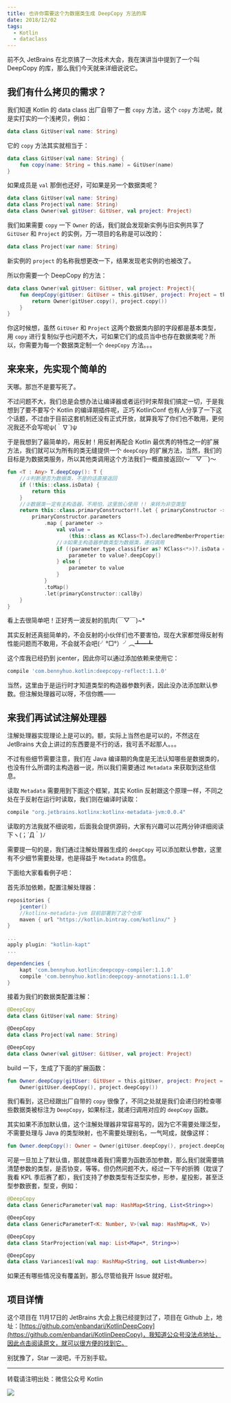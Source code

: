 ```yaml
---
title: 也许你需要这个为数据类生成 DeepCopy 方法的库
date: 2018/12/02
tags:
  - Kotlin
  - dataclass
---
```


前不久 JetBrains 在北京搞了一次技术大会，我在演讲当中提到了一个叫 DeepCopy 的库，那么我们今天就来详细说说它。

<!--more-->

## 我们有什么拷贝的需求？

我们知道 Kotlin 的 data class 出厂自带了一套 `copy` 方法，这个 `copy` 方法呢，就是实打实的一个浅拷贝，例如：

```kotlin
data class GitUser(val name: String)
```
它的 `copy` 方法其实就相当于：

```kotlin
data class GitUser(val name: String) {
    fun copy(name: String = this.name) = GitUser(name)
}
```

如果成员是 `val` 那倒也还好，可如果是另一个数据类呢？

```kotlin
data class GitUser(val name: String)
data class Project(val name: String)
data class Owner(val gitUser: GitUser, val project: Project)
```

我们如果需要 `copy` 一下 `Owner` 的话，我们就会发现新实例与旧实例共享了 `GitUser` 和 `Project` 的实例，万一项目的名称是可以改的：

```kotlin
data class Project(var name: String)
```

新实例的 `project` 的名称我想更改一下，结果发现老实例的也被改了。

所以你需要一个 DeepCopy 的方法：

```kotlin
data class Owner(val gitUser: GitUser, val project: Project){
    fun deepCopy(gitUser: GitUser = this.gitUser, project: Project = this.project): Owner {
        return Owner(gitUser.copy(), project.copy())
    }
}
```

你这时候想，虽然 `GitUser` 和 `Project` 这两个数据类内部的字段都是基本类型，用 `copy` 进行复制似乎也问题不大，可如果它们的成员当中也存在数据类呢？所以，你需要为每一个数据类定制一个 `deepCopy` 方法。。。

## 来来来，先实现个简单的

天哪。那岂不是要写死了。

不过问题不大，我们总是会想办法让编译器或者运行时来帮我们搞定一切，于是我想到了要不要写个 Kotlin 的编译期插件呢，正巧 KotlinConf 也有人分享了一下这个话题，不过由于目前这套机制还没有正式开放，就算我写了你们也不敢用，更何况我还不会写呢ψ(｀∇´)ψ

于是我想到了最简单的，用反射！用反射再配合 Kotlin 最优秀的特性之一的扩展方法，我们就可以为所有的类无缝提供一个 `deepCopy` 的扩展方法，当然，我们的目标是为数据类服务，所以其他类调用这个方法我们一概直接返回(～￣▽￣)～

```kotlin
fun <T : Any> T.deepCopy(): T {
    //①判断是否为数据类，不是的话直接返回
    if (!this::class.isData) {
        return this
    }
    //②数据类一定有主构造器，不用怕，这里放心使用 !! 来转为非空类型
    return this::class.primaryConstructor!!.let { primaryConstructor ->
        primaryConstructor.parameters
            .map { parameter ->
                val value =
                    (this::class as KClass<T>).declaredMemberProperties.first { it.name == parameter.name }.get(this)
                //③如果主构造器参数类型为数据类，递归调用
                if ((parameter.type.classifier as? KClass<*>)?.isData == true) {
                    parameter to value?.deepCopy()
                } else {
                    parameter to value
                }
            }
            .toMap()
            .let(primaryConstructor::callBy)
    }
}
```

看上去很简单吧！正好秀一波反射的肌肉(￣▽￣)~* 

其实反射还真挺简单的，不会反射的小伙伴们也不要害怕，现在大家都觉得反射有性能问题而不敢用，不会就不会吧(╯°□°）╯︵┻━┻
 
这个库我已经扔到 jcenter，因此你可以通过添加依赖来使用它：

```gradle
compile 'com.bennyhuo.kotlin:deepcopy-reflect:1.1.0'
```

当然，这里由于是运行时才知道类型的构造器参数列表，因此没办法添加默认参数。但注解处理器可以呀，不信你瞧——

## 来我们再试试注解处理器

注解处理器实现理论上是可以的。额，实际上当然也是可以的，不然这在 JetBrains 大会上讲过的东西要是不行的话，我可丢不起那人。。。

不过有些细节需要注意，我们在 Java 编译期的角度是无法认知哪些是数据类的，也没有什么所谓的主构造器一说，所以我们需要通过 `Metadata` 来获取到这些信息。

读取 `Metadata` 需要用到下面这个框架，其实 Kotlin 反射跟这个原理一样，不同之处在于反射在运行时读取，我们则在编译时读取：

``` gradle
compile "org.jetbrains.kotlinx:kotlinx-metadata-jvm:0.0.4"
```

读取的方法我就不细说啦，后面我会提供源码，大家有兴趣可以花两分钟详细阅读下ヽ(；´Д｀)ﾉ

需要提一句的是，我们通过注解处理器生成的 `deepCopy` 可以添加默认参数，这里有不少细节需要处理，也是得益于 `Metadata` 的信息。

下面给大家看看例子吧：

首先添加依赖，配置注解处理器：

```gradle
repositories {
    jcenter()
    //kotlinx-metadata-jvm 目前部署到了这个仓库
    maven { url "https://kotlin.bintray.com/kotlinx/" }
}

...
apply plugin: "kotlin-kapt"
...

dependencies {
    kapt 'com.bennyhuo.kotlin:deepcopy-compiler:1.1.0'
    compile 'com.bennyhuo.kotlin:deepcopy-annotations:1.1.0'
}
```

接着为我们的数据类配置注解：

```kotlin
@DeepCopy
data class GitUser(val name: String)

@DeepCopy
data class Project(val name: String)

@DeepCopy
data class Owner(val gitUser: GitUser, val project: Project)
```

build 一下，生成了下面的扩展函数：

```kotlin
fun Owner.deepCopy(gitUser: GitUser = this.gitUser, project: Project = this.project): Owner =
    Owner(gitUser.deepCopy(), project.deepCopy()) 
```

我们看到，这已经跟出厂自带的 `copy` 很像了，不同之处就是我们会递归的检查哪些数据类被标注为 `DeepCopy`，如果标注，就递归调用对应的 `deepCopy` 函数。

其实如果不添加默认值，这个注解处理器非常容易写的，因为它不需要处理泛型，不需要处理与 Java 的类型映射，也不需要处理别名，一气呵成，就像这样：

```kotlin
fun Owner.deepCopy(): Owner = Owner(gitUser.deepCopy(), project.deepCopy()) 
```

可是一旦加上了默认值，那就意味着我们需要为函数添加参数，那么我们就需要搞清楚参数的类型，是否协变，等等。但仍然问题不大，经过一下午的折腾（耽误了我看 KPL 季后赛了都），我们支持了参数类型有泛型实参，形参，星投影，甚至泛型参数嵌套，型变，例如：

```kotlin
@DeepCopy
data class GenericParameter(val map: HashMap<String, List<String>>)

@DeepCopy
data class GenericParameterT<K: Number, V>(val map: HashMap<K, V>)

@DeepCopy
data class StarProjection(val map: List<Map<*, String>>)

@DeepCopy
data class Variances1(val map: HashMap<String, out List<Number>>)
```

如果还有哪些情况没有覆盖到，那么尽管给我开 Issue 就好啦。


## 项目详情

这个项目在 11月17日的 JetBrains 大会上我已经提到过了，项目在 Github 上，地址：[https://github.com/enbandari/KotlinDeepCopy](https://github.com/enbandari/KotlinDeepCopy)，我知道公众号没法点地址，因此点击阅读原文，就可以很方便的找到它。

别犹豫了，Star 一波吧，千万别手软。

---
转载请注明出处：微信公众号 Kotlin

![](https://kotlinblog-1251218094.costj.myqcloud.com/80f29e08-11ff-4c47-a6d1-6c4a4ae08ae8/arts/Kotlin.jpg)



